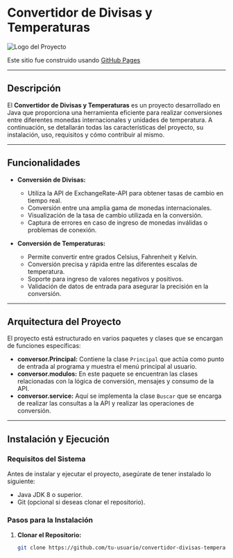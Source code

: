 

# Convertidor de Divisas y Temperaturas

![Logo del Proyecto](https://www.google.com/url?sa=i&url=https%3A%2F%2Fwww.pngwing.com%2Fes%2Ffree-png-zervk&psig=AOvVaw3TYti4AeZ_2KzBcbfkFxK6&ust=1715735908201000&source=images&cd=vfe&opi=89978449&ved=0CBIQjRxqFwoTCPDtqL78i4YDFQAAAAAdAAAAABAJ)

Este sitio fue construido usando [GitHub Pages](https://github.com/Angel66694/conversor-monedas)

---

## Descripción

El **Convertidor de Divisas y Temperaturas** es un proyecto desarrollado en Java que proporciona una herramienta eficiente para realizar conversiones entre diferentes monedas internacionales y unidades de temperatura. A continuación, se detallarán todas las características del proyecto, su instalación, uso, requisitos y cómo contribuir al mismo.

---

## Funcionalidades

- **Conversión de Divisas:**
    - Utiliza la API de ExchangeRate-API para obtener tasas de cambio en tiempo real.
    - Conversión entre una amplia gama de monedas internacionales.
    - Visualización de la tasa de cambio utilizada en la conversión.
    - Captura de errores en caso de ingreso de monedas inválidas o problemas de conexión.

- **Conversión de Temperaturas:**
    - Permite convertir entre grados Celsius, Fahrenheit y Kelvin.
    - Conversión precisa y rápida entre las diferentes escalas de temperatura.
    - Soporte para ingreso de valores negativos y positivos.
    - Validación de datos de entrada para asegurar la precisión en la conversión.

---

## Arquitectura del Proyecto

El proyecto está estructurado en varios paquetes y clases que se encargan de funciones específicas:

- **conversor.Principal:** Contiene la clase `Principal` que actúa como punto de entrada al programa y muestra el menú principal al usuario.
- **conversor.modulos:** En este paquete se encuentran las clases relacionadas con la lógica de conversión, mensajes y consumo de la API.
- **conversor.service:** Aquí se implementa la clase `Buscar` que se encarga de realizar las consultas a la API y realizar las operaciones de conversión.

---

## Instalación y Ejecución

### Requisitos del Sistema

Antes de instalar y ejecutar el proyecto, asegúrate de tener instalado lo siguiente:

- Java JDK 8 o superior.
- Git (opcional si deseas clonar el repositorio).

### Pasos para la Instalación

1. **Clonar el Repositorio:**
   ```bash
   git clone https://github.com/tu-usuario/convertidor-divisas-temperaturas.git





